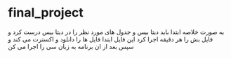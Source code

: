# final_project
به صورت خلاصه ابتدا باید دیتا بیس و جدول های مورد نظر را در دیتا بیس درست کرد و فایل بش را هر دقیقه اجرا کرد
این فایل ابتدا فایل ها را دانلود  و اکسترت می کند و سپس بعد از ان برنامه به زبان سی را اجرا می کن


